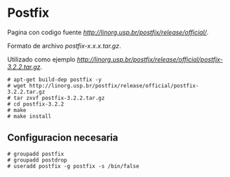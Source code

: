 # Postfix

Pagina con codigo fuente *http://linorg.usp.br/postfix/release/official/*.

Formato de archivo *postfix-x.x.x.tar.gz*.

Utilizado como ejemplo *http://linorg.usp.br/postfix/release/official/postfix-3.2.2.tar.gz*.

```
# apt-get build-dep postfix -y
# wget http://linorg.usp.br/postfix/release/official/postfix-3.2.2.tar.gz
# tar zxvf postfix-3.2.2.tar.gz
# cd postfix-3.2.2
# make
# make install
```

## Configuracion necesaria

```
# groupadd postfix
# groupadd postdrop
# useradd postfix -g postfix -s /bin/false
```
